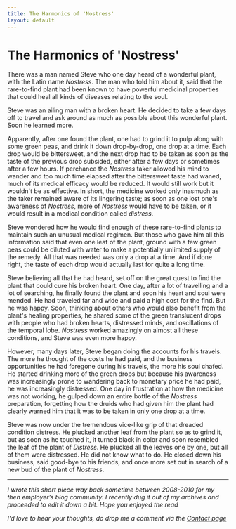 ```yaml
---
title: The Harmonics of 'Nostress'
layout: default
---
```





# The Harmonics of 'Nostress'

There was a man named Steve who one day heard of a wonderful plant, with the Latin name *Nostress*. The man who told him about it, said that the rare-to-find plant had been known to have powerful medicinal properties that could heal all kinds of diseases relating to the soul.

Steve was an ailing man with a broken heart. He decided to take a few days off to travel and ask around as much as possible about this wonderful plant. Soon he learned more. 

Apparently, after one found the plant, one had to grind it to pulp along with some green peas, and drink it down drop-by-drop, one drop at a time. Each drop would be bittersweet, and the next drop had to be taken as soon as the taste of the previous drop subsided, either after a few days or sometimes after a few hours. If perchance the *Nostress* taker allowed his mind to wander and too much time elapsed after the bittersweet taste had waned, much of its medical efficacy would be reduced. It would still work but it wouldn't be as effective. In short, the medicine worked only inasmuch as the taker remained aware of its lingering taste; as soon as one lost one's awareness of *Nostress*, more of *Nostress* would have to be taken, or it would result in a medical condition called *distress*. 

Steve wondered how he would find enough of these rare-to-find plants to maintain such an unusual medical regimen. But those who gave him all this information said that even one leaf of the plant, ground with a few green peas could be diluted with water to make a potentially unlimited supply of the remedy. All that was needed was only a drop at a time. And if done right, the taste of each drop would actually last for quite a long time.

Steve believing all that he had heard, set off on the great quest to find the plant that could cure his broken heart. One day, after a lot of travelling and a lot of searching, he finally found the plant and soon his heart and soul were mended. He had traveled far and wide and paid a high cost for the find. But he was happy. Soon, thinking about others who would also benefit from the plant's healing properties, he shared some of the green translucent drops with people who had broken hearts, distressed minds, and oscillations of the temporal lobe. *Nostress* worked amazingly on almost all these conditions, and Steve was even more happy.

However, many days later, Steve began doing the accounts for his travels. The more he thought of the costs he had paid, and the business opportunities he had foregone during his travels, the more his soul chafed. He started drinking more of the green drops but because his awareness was increasingly prone to wandering back to monetary price he had paid, he was increasingly distressed. One day in frustration at how the medicine was not working, he gulped down an entire bottle of the *Nostress* preparation, forgetting how the druids who had given him the plant had clearly warned him that it was to be taken in only one drop at a time.

Steve was now under the tremendous vice-like grip of that dreaded condition distress. He plucked another leaf from the plant so as to grind it, but as soon as he touched it, it turned black in color and soon resembled the leaf of the plant of *Distress*. He plucked all the leaves one by one, but all of them were distressed. He did not know what to do. He closed down his business, said good-bye to his friends, and once more set out in search of a new bud of the plant of *Nostress*. 

-------------------------


*I wrote this short piece  way back sometime between 2008-2010 for my then employer’s blog community. I recently dug it out of my archives and proceeded to edit it down a bit. Hope you enjoyed the read* 

*I'd love to hear your thoughts, do drop me a comment via the [Contact page](/Contact)*


